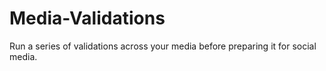 # Media-Validations
Run a series of validations across your media before preparing it for social media. 

